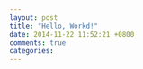 ```yaml
---
layout: post
title: "Hello, Workd!"
date: 2014-11-22 11:52:21 +0800
comments: true
categories: 
---
```

